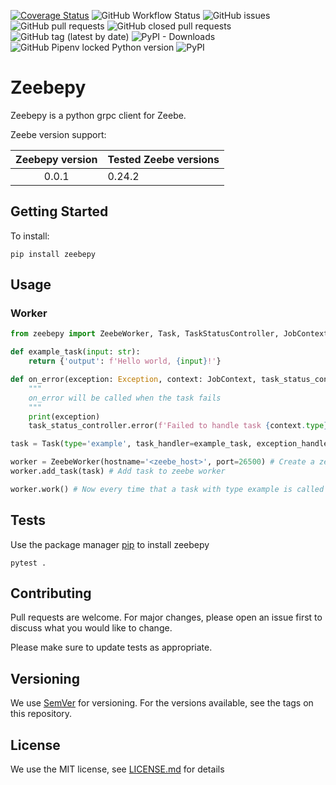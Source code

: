 [![Coverage Status](https://coveralls.io/repos/github/JonatanMartens/zeebepy/badge.svg?branch=master)](https://coveralls.io/github/JonatanMartens/zeebepy?branch=master)
![GitHub Workflow Status](https://img.shields.io/github/workflow/status/JonatanMartens/zeebepy/Zeebepy)
![GitHub issues](https://img.shields.io/github/issues-raw/JonatanMartens/zeebepy)
![GitHub pull requests](https://img.shields.io/github/issues-pr-raw/JonatanMartens/zeebepy)
![GitHub closed pull requests](https://img.shields.io/github/issues-pr-closed-raw/JonatanMartens/zeebepy)
![GitHub tag (latest by date)](https://img.shields.io/github/v/tag/JonatanMartens/zeebepy)
![PyPI - Downloads](https://img.shields.io/pypi/dm/zeebepy)
![GitHub Pipenv locked Python version](https://img.shields.io/github/pipenv/locked/python-version/JonatanMartens/zeebepy)
![PyPI](https://img.shields.io/pypi/v/zeebepy)



# Zeebepy
Zeebepy is a python grpc client for Zeebe.

Zeebe version support:

| Zeebepy version | Tested Zeebe versions |
|:---------------:|----------------|
| 0.0.1           | 0.24.2         |

## Getting Started
To install:

`pip install zeebepy`

## Usage

### Worker

```python
from zeebepy import ZeebeWorker, Task, TaskStatusController, JobContext

def example_task(input: str):
    return {'output': f'Hello world, {input}!'}

def on_error(exception: Exception, context: JobContext, task_status_controller: TaskStatusController):
    """
    on_error will be called when the task fails
    """ 
    print(exception)
    task_status_controller.error(f'Failed to handle task {context.type}. Error: {str(exception)}')

task = Task(type='example', task_handler=example_task, exception_handler=on_error) # Create task object from example_task

worker = ZeebeWorker(hostname='<zeebe_host>', port=26500) # Create a zeebe worker
worker.add_task(task) # Add task to zeebe worker

worker.work() # Now every time that a task with type example is called example_task will be called
```

## Tests
Use the package manager [pip](https://pip.pypa.io/en/stable/) to install zeebepy
 
`pytest .`

## Contributing
Pull requests are welcome. For major changes, please open an issue first to discuss what you would like to change.

Please make sure to update tests as appropriate.


## Versioning
We use [SemVer](semver.org) for versioning. For the versions available, see the tags on this repository.

## License
We use the MIT license, see [LICENSE.md](LICENSE.md) for details